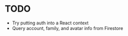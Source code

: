 # TODO

- Try putting auth into a React context
- Query account, family, and avatar info from Firestore

